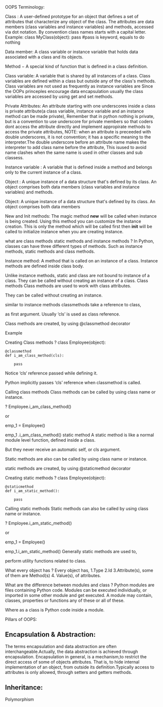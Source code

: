 OOPS Terminology:

Class :
A user-defined prototype for an object that defines a set of attributes that characterize any object of the class. 
The attributes are data members (class variables and instance variables) and methods, accessed via dot notation.
By convention class names starts with a capital letter.
Example:
class MyClass(object): 
    pass  #pass is keyword, equals to do nothing
    
    
Data member:
A class variable or instance variable that holds data associated with a class and its objects.

Method − A special kind of function that is defined in a class definition.

Class variable:
 A variable that is shared by all instances of a class. Class variables are defined within a class but outside any of the class's methods. Class variables are not used as frequently as instance variables are Since the OOPs princeples encourage data encapsulation usually the class variables are accessed by using get and set methods.
 
Private Attributes:
An attribute starting with one underscores inside a class is private attribute(a class variable, instance variable and an instance method can be made private), Remember that in python nothing is private, but is a convention to use underscore for private members so that coders dont access the attribute directly and implement appropirate methods to access the private attributes,
NOTE: when an attribute is preceeded with double underscores, it is not  convention; it has a specific meaning to the interpreter.The double underscore before an attribute name makes the interpreter to add class name before the attribute, This isused to avoid name clashes when the same name is used in other classes and sub classess.


Instance variable :
  A variable that is defined inside a method and belongs only to the current instance of a class.
 
  
Object :
 A unique instance of a data structure that's defined by its class. An object comprises both data members (class variables and instance variables) and methods.
 
 Object:
  A unique instance of a data structure that's defined by its class. An object comprises both data members 
 
 New and Init methods:
 The magic method __new__ will be called when instance is being created. Using this method you can customize the instance creation. 
 This is only the method which will be called first then __init__ will be called to initialize instance when you are creating instance.


what are class methods static methods and instance methods ?
In Python, classes can have three different types of methods. Such as 
instance methods, static methods and class methods.

Instance method:
 A method that is called on an instance of a class. Instance methods are defined inside class body.

Unlike instance methods, static and class are not bound to instance of a class.
They can be called without creating an instance of a class.
Class methods
Class methods are used to work with class attributes.

They can be called without creating an instance.

similar to instance methods classmethods take a reference to class,

as first argument. Usually ‘cls’ is used as class reference.

Class methods are created, by using @classmethod decorator

Example

Creating Class methods
?
class Employee(object):
             
    @classmethod
    def i_am_class_method(cls):
 
        pass
Notice ‘cls‘ reference passed while defining it.

Python implicitly passes ‘cls’ reference when classmethod is called.

Calling class methods
Class methods can be called by using class name or instance.

?
Employee.i_am_class_method()
 
or
 
emp_1 = Employee()
 
emp_1 .i_am_class_method()
static method
A static method is like a normal module level function, defined inside a class.

But they never receive an automatic self, or cls argument.

Static methods are also can be called by using class name or instance.

static methods are created, by using @staticmethod decorator

Creating static methods
?
class Employee(object):       
  
    @staticmethod
    def i_am_static_method():
 
        pass
Calling static methods
Static methods can also be called by using class name or instance.

?
Employee.i_am_static_method()
 
 
or
 
emp_1 = Employee()
 
emp_1.i_am_static_method()
Generally static methods are used to,

perform utility functions related to class.




What every object has ?
Every object has,
1.Type
2.Id
3.Attribute(s), some of them are Method(s)
4. Value(s), of attributes.
 
 
What are the difference between modules and class ?
Python modules are files containing Python code.
Modules can be executed individually, or imported in some other module and get executed.
A module may contain, classes, properties or functions any of these or all of these.

 

Where as a class is Python code inside a module.
 
 Pillars of OOPS:
   
Encapsulation & Abstraction:
----------------------------
The terms encapsulation and data abstraction are often interchangeable.Actually, the data abstraction is achieved through encapsulation.
Encapsulation in general, is a mechanism,to restrict the direct access of some of objects attributes. That is, to hide internal implementation of an object, from outside its definition.Typically access to attributes is only allowed, through setters and getters methods.

Inheritance:
------------
 
 Polymorphism
